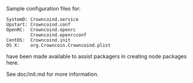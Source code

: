 Sample configuration files for:
```
SystemD: Crowncoind.service
Upstart: Crowncoind.conf
OpenRC:  Crowncoind.openrc
         Crowncoind.openrcconf
CentOS:  Crowncoind.init
OS X:    org.Crowncoin.Crowncoind.plist
```
have been made available to assist packagers in creating node packages here.

See doc/init.md for more information.
